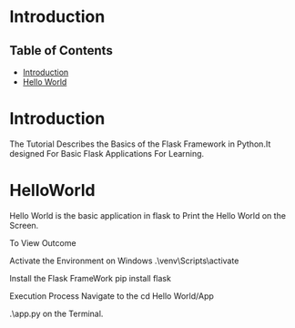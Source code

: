 # Introduction



## Table of Contents

- [Introduction](#Introduction)
- [Hello World](#HelloWorld)

# Introduction
The Tutorial Describes the Basics of the Flask Framework in Python.It designed For Basic Flask Applications For Learning.

# HelloWorld

Hello World is the basic application in flask to Print the Hello World on the Screen.

To View Outcome 

Activate the Environment on Windows
.\venv\Scripts\activate

Install the Flask FrameWork
pip install flask

Execution Process
Navigate to the cd Hello World/App

.\app.py on the Terminal.